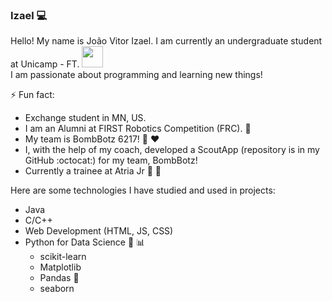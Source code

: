 ### Izael :computer:
Hello! My name is João Vitor Izael. I am currently an undergraduate student at Unicamp - FT. <img src="https://github.com/TheDudeThatCode/TheDudeThatCode/blob/master/Assets/Developer.gif" width="34px"><br>
I am passionate about programming and learning new things!

⚡ Fun fact:<br>
 - Exchange student in MN, US.
 - I am an Alumni at FIRST Robotics Competition (FRC). :robot: <br>
 - My team is BombBotz 6217! :black_heart: :heart:
 - I, with the help of my coach, developed a ScoutApp (repository is in my GitHub :octocat:) for my team, BombBotz!
 - Currently a trainee at Atria Jr :purple_heart: :bat:

Here are some technologies I have studied and used in projects:
- Java
- C/C++
- Web Development (HTML, JS, CSS)
- Python for Data Science :snake: :bar_chart:
  - scikit-learn
  - Matplotlib
  - Pandas :panda_face:
  - seaborn

<!--
**izzy-el/izzy-el** is a ✨ _special_ ✨ repository because its `README.md` (this file) appears on your GitHub profile.

Here are some ideas to get you started:

- 🔭 I’m currently working on ...
- 🌱 I’m currently learning ...
- 👯 I’m looking to collaborate on ...
- 🤔 I’m looking for help with ...
- 💬 Ask me about ...
- 📫 How to reach me: ...
- 😄 Pronouns: ...
- ⚡ Fun fact: ...
-->
